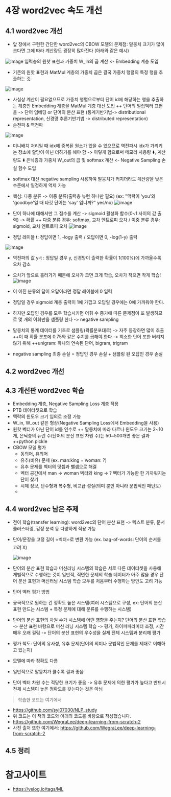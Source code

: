 # 4장 word2vec 속도 개선
## 4.1 word2vec 개선
- 앞 장에서 구현한 간단한 word2vec의 CBOW 모델의 문제점: 말뭉치 크기가 많이 크다면 그에 따라 계산량도 굉장히 많아진다 (아래와 같은 예시)

![image](https://github.com/user-attachments/assets/360a45a8-9ad5-4275-9912-8941c9677af7)
입력층의 원핫 표현과 가중치 W_in의 곱 계산 <- Embedding 계층 도입
- 기존의 원핫 표현과 MatMul 계층의 가중치 곱은 결국 가중치 행렬의 특정 행을 추출하는 것

![image](https://github.com/user-attachments/assets/8bf950cb-97fa-43f7-b246-830ad2d01a1f)
- 사실상 계산이 필요없으므로 가중치 행렬으로부터 단어 id에 해당하는 행을 추출하는 계층인 Embedding 계층을 MatMul 계층 대신 도입
++ 단어의 밀집벡터 표현을 -> 단어 임베딩 or 단어의 분산 표현 (통계기반기법-> distributional representation, 신경망 추론기반기법 -> distributed representation)
- 순전파 & 역전파

![image](https://github.com/user-attachments/assets/9a0674d0-c739-4c32-8141-4138c68bb5a5)

- 미니배치 처리일 때 idx에 중복된 원소가 있을 수 있으므로 역전파시 idx가 가리키는 장소에 할당이 아닌 더하기를 해야 함
-> 이렇게 함으로써 메모리 사용량 ⬇️, 계산량도 ⬇️
은닉층과 가중치 W_out의 곱 및 softmax 계산 <- Negative Sampling 손실 함수 도입
- softmax 대신 negative sampling 사용하여 말뭉치가 커지더라도 계산량을 낮은 수준에서 일정하게 억제 가능
- 핵심: 다중 분류 -> 이중 분류(출력층 뉴런 하나만 필요)
(ex: "맥락이 'you'와 'goodbye'일 때 타깃 단어는 'say' 입니까?" yes/no)
![image](https://github.com/user-attachments/assets/f6b31a19-be08-4859-85d1-dfc18d979bdb)

- 단어 하나에 대해서만 그 점수를 계산 -> sigmoid 활성화 함수(0~1 사이의 값 출력) -> 확률
++ 다중 분류 경우: softmax, 교차 엔트로피 오차 / 이중 분류 경우: sigmoid, 교차 엔트로피 오차
![image](https://github.com/user-attachments/assets/dd6cb5cd-c69f-4c1e-9b5f-c6f36d730099)

- 정답 레이블 t: 정답이면 1, -logy 출력 / 오답이면 0, -log(1-y) 출력
  
![image](https://github.com/user-attachments/assets/5b847d7f-8981-4c66-9881-f6cfb77eba4b)

- 역전파의 값 y-t : 정답일 경우 y, 신경망이 출력한 확률이 1(100%)에 가까울수록 오차 감소
- 오차가 앞으로 흘러가기 때문에 오차가 크면 크게 학습, 오차가 작으면 작게 학습!
![image](https://github.com/user-attachments/assets/4093d319-027d-46e3-823e-fb2afa4051c9)

- 이 이진 분류의 답이 오답이라면 정답 레이블에 0 입력
- 정답일 경우 sigmoid 계층 출력이 1에 가깝고 오답일 경우에는 0에 가까워야 한다.
- 하지만 오답인 경우를 모두 학습시키면 어휘 수 증가에 따른 문제점이 또 발생하므로 몇 개의 어휘만을 샘플링 한다 -> negative sampling
- 말뭉치의 통계 데이터를 기초로 샘플링(확률분포대로) -> 자주 등장하면 많이 추출
++이 때 확률 분포에 0.75와 같은 수치를 곱해야 한다 -> 회소한 단어 또한 버리지 않기 위해
++unigram: 하나의 연속된 단어, bigram, trigram
- negative sampling 최종 손실 = 정답인 경우 손실 + 샘플링 된 오답인 경우 손실

## 4.2 word2vec 개선

## 4.3 개선판 word2vec 학습
- Embedding 계층, Negative Sampling Loss 계층 적용
- PTB 데이터셋으로 학습
- 맥락의 윈도우 크기 임의로 조정 가능
- W_in, W_out 같은 형상(Negative Sampling Loss에서 Embedding을 사용)
- 원핫 벡터가 아닌 단어 id를 인수로 ++ 말뭉치에 따라 다르나 윈도우 크기는 2~10개, 은닉층의 뉴런 수(단어의 분산 표현 차원 수)는 50~500개면 좋은 결과 ++python pickle
- CBOW 모델 평가
  - 동의어, 유의어
  - 유추(비유) 문제 (ex. man:king = woman: ?)
  - 유추 문제를 벡터의 덧셈과 뺄샘으로 해결
  - 벡터 공간에서 man -> woman 벡터와 king -> ? 벡터가 가능한 한 가까워지는 단어 찾기
  - 시제 정보, 단수형과 복수형, 비교급 성질(의미 뿐만 아니라 문법적인 패턴도)
  - 
## 4.4 word2vec 남은 주제
- 전이 학습(transfer learning): word2vec의 단어 분산 표현 -> 텍스트 분류, 문서 클러스터링, 감정 분석 등 다양하게 적용 가능
- 단어/문장을 고정 길이 ⭐️벡터⭐️로 변환 가능 (ex. bag-of-words: 단어의 순서를 고려 X)

  ![image](https://github.com/user-attachments/assets/459c8b6a-74d1-405f-9d33-41efced61e76)


- 단어의 분산 표현 학습과 머신러닝 시스템의 학습은 서로 다른 데이터셋을 사용해 개별적으로 수행하는 것이 일반적, 직면한 문제의 학습 데이터가 아주 많을 경우 단어 분산 표현과 머신러닝 시스템 학습 모두를 처음부터 수행하는 방안도 고려 가능
- 단어 벡터 평가 방법
- 궁극적으로 원하는 건 정확도 높은 시스템(여러 시스템으로 구성, ex: 단어의 분산 표현 만드는 시스템 + 특정 문제에 대해 분류를 수행하는 시스템)
- 단어의 분산 표현의 차원 수가 시스템에 어떤 영향을 주는지?
단어의 분산 표현 학습 -> 분산 표현 바탕으로 머신 러닝 시스템 학습 -> 평가, 하이퍼파라미터 조정, 시간 매우 오래 걸림
-> 단어의 분산 표현의 우수성을 실제 전체 시스템과 분리해 평가
- 평가 척도: 단어의 유사성, 유추 문제(단어의 의미나 문법적인 문제를 제대로 이해하고 있는지)
- 모델에 따라 정확도 다름
- 일반적으로 말뭉치가 클수록 결과 좋음
- 단어 벡터 차원 수는 적당한 크기가 좋음
-> 유추 문제에 의한 평가가 높다고 반드시 전체 시스템이 높은 정확도를 갖는다는 것은 아님

> 학습한 코드는 여기에서
- https://github.com/syi07030/NLP_study
- 위 코드는 이 책의 코드와 아래의 코드를 바탕으로 작성했습니다.
- https://github.com/WegraLee/deep-learning-from-scratch-2
- 사진 출처 또한 여기에서: https://github.com/WegraLee/deep-learning-from-scratch-2

## 4.5 정리


# 참고사이트
- https://velog.io/tags/ML
